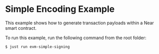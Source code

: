 # Simple Encoding Example

This example shows how to generate transaction payloads within a Near smart contract.

To run this example, run the following command from the root folder:

```bash
$ just run evm-simple-signing
```


